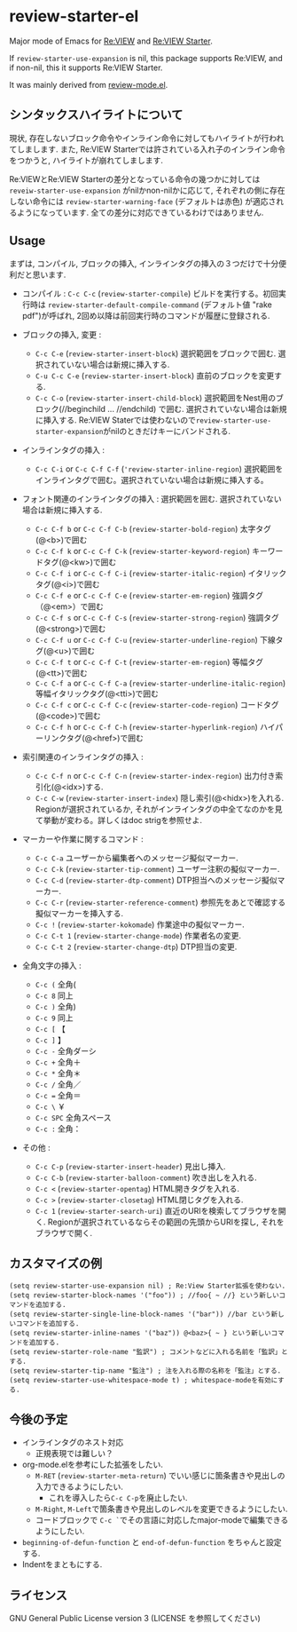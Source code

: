 # review-starter-el
Major mode of Emacs for [Re:VIEW](https://reviewml.org/ja/)
and [Re:VIEW Starter](https://kauplan.org/reviewstarter/).

If `review-starter-use-expansion` is nil, this package supports Re:VIEW,
and if non-nil, this it supports Re:VIEW Starter.

It was mainly derived from [review-mode.el](https://github.com/kmuto/review-el/).

## シンタックスハイライトについて
現状, 存在しないブロック命令やインライン命令に対してもハイライトが行われてしまします.
また, Re:VIEW Starterでは許されている入れ子のインライン命令をつかうと,
ハイライトが崩れてしまします.

Re:VIEWとRe:VIEW Starterの差分となっている命令の幾つかに対しては
`reveiw-starter-use-expansion` がnilかnon-nilかに応じて,
それぞれの側に存在しない命令には
`review-starter-warning-face` (デフォルトは赤色)
が適応されるようになっています.  全ての差分に対応できているわけではありません.

## Usage
まずは, コンパイル, ブロックの挿入, インラインタグの挿入の３つだけで十分便利だと思います.

- コンパイル : `C-c C-c` (`review-starter-compile`) ビルドを実行する。初回実行時は
`review-starter-default-compile-command` (デフォルト値 "rake pdf")が呼ばれ,
2回め以降は前回実行時のコマンドが履歴に登録される.

- ブロックの挿入, 変更 :
  - `C-c C-e` (`review-starter-insert-block`) 選択範囲をブロックで囲む.  選択されていない場合は新規に挿入する.
  - `C-u C-c C-e` (`review-starter-insert-block`) 直前のブロックを変更する.
  - `C-c C-o` (`review-starter-insert-child-block`) 選択範囲をNest用のブロック(//beginchild ... //endchild) で囲む.  選択されていない場合は新規に挿入する.   Re:VIEW Staterでは使わないので`review-starter-use-starter-expansion`がnilのときだけキーにバンドされる.

- インラインタグの挿入 :
  - `C-c C-i` or `C-c C-f C-f` (`'review-starter-inline-region`) 選択範囲をインラインタグで囲む。選択されていない場合は新規に挿入する。

- フォント関連のインラインタグの挿入 : 選択範囲を囲む. 選択されていない場合は新規に挿入する.
  - `C-c C-f b` or `C-c C-f C-b` (`review-starter-bold-region`) 太字タグ(@\<b\>)で囲む
  - `C-c C-f k` or `C-c C-f C-k` (`review-starter-keyword-region`) キーワードタグ(@\<kw\>)で囲む
  - `C-c C-f i` or `C-c C-f C-i` (`review-starter-italic-region`) イタリックタグ(@\<i\>)で囲む
  - `C-c C-f e` or `C-c C-f C-e` (`review-starter-em-region`) 強調タグ（@\<em\>）で囲む
  - `C-c C-f s` or `C-c C-f C-s` (`review-starter-strong-region`) 強調タグ(@\<strong\>)で囲む
  - `C-c C-f u` or `C-c C-f C-u` (`review-starter-underline-region`) 下線タグ(@\<u\>)で囲む
  - `C-c C-f t` or `C-c C-f C-t` (`review-starter-em-region`) 等幅タグ(@\<tt\>)で囲む
  - `C-c C-f a` or `C-c C-f C-a` (`review-starter-underline-italic-region`) 等幅イタリックタグ(@\<tti\>)で囲む
  - `C-c C-f c` or `C-c C-f C-c` (`review-starter-code-region`) コードタグ(@\<code\>)で囲む
  - `C-c C-f h` or `C-c C-f C-h` (`review-starter-hyperlink-region`) ハイパーリンクタグ(@\<href\>)で囲む

- 索引関連のインラインタグの挿入 :
   - `C-c C-f n` or `C-c C-f C-n` (`review-starter-index-region`) 出力付き索引化(@\<idx\>)する.
   - `C-c C-w` (`review-starter-insert-index`) 隠し索引(@\<hidx\>)を入れる.  Regionが選択されているか, それがインラインタグの中全てなのかを見て挙動が変わる。詳しくはdoc strigを参照せよ.

- マーカーや作業に関するコマンド :
  - `C-c C-a` ユーザーから編集者へのメッセージ擬似マーカー.
  - `C-c C-k` (`review-starter-tip-comment`) ユーザー注釈の擬似マーカー.
  - `C-c C-d` (`review-starter-dtp-comment`) DTP担当へのメッセージ擬似マーカー.
  - `C-c C-r` (`review-starter-reference-comment`) 参照先をあとで確認する擬似マーカーを挿入する.
  - `C-c !`   (`review-starter-kokomade`) 作業途中の擬似マーカー.
  - `C-c C-t 1` (`review-starter-change-mode`) 作業者名の変更.
  - `C-c C-t 2` (`review-starter-change-dtp`) DTP担当の変更.

- 全角文字の挿入 :
  - `C-c (`   全角(
  - `C-c 8`   同上
  - `C-c )`   全角)
  - `C-c 9`   同上
  - `C-c [`   【
  - `C-c ]`    】
  - `C-c -`    全角ダーシ
  - `C-c +`    全角＋
  - `C-c *`    全角＊
  - `C-c /`    全角／
  - `C-c =`    全角＝
  - `C-c \`    ￥
  - `C-c SPC`  全角スペース
  - `C-c :`    全角：

- その他 :
  - `C-c C-p` (`review-starter-insert-header`) 見出し挿入.
  - `C-c C-b` (`review-starter-balloon-comment`) 吹き出しを入れる.
  - `C-c <` (`review-starter-opentag`) HTML開きタグを入れる.
  - `C-c >` (`review-starter-closetag`) HTML閉じタグを入れる.
  - `C-c 1` (`review-starter-search-uri`) 直近のURIを検索してブラウザを開く.  Regionが選択されているならその範囲の先頭からURIを探し, それをブラウザで開く.


## カスタマイズの例
```
(setq review-starter-use-expansion nil) ; Re:View Starter拡張を使わない.
(setq review-starter-block-names '("foo")) ; //foo{ ~ //} という新しいコマンドを追加する.
(setq review-starter-single-line-block-names '("bar")) //bar という新しいコマンドを追加する.
(setq review-starter-inline-names '("baz")) @<baz>{ ~ } という新しいコマンドを追加する.
(setq review-starter-role-name "監訳") ; コメントなどに入れる名前を「監訳」とする.
(setq review-starter-tip-name "監注") ; 注を入れる際の名称を「監注」とする.
(setq review-starter-use-whitespace-mode t) ; whitespace-modeを有効にする.
```

## 今後の予定
- インラインタグのネスト対応
  - 正規表現では難しい？
- org-mode.elを参考にした拡張をしたい.
  - `M-RET` (`review-starter-meta-return`) でいい感じに箇条書きや見出しの入力できるようにしたい.
    - これを導入したら`C-c C-p`を廃止したい.
  - `M-Right`, `M-Left`で箇条書きや見出しのレベルを変更できるようにしたい.
  - コードブロックで `` C-c ` ``でその言語に対応したmajor-modeで編集できるようにしたい.
- `beginning-of-defun-function` と `end-of-defun-function` をちゃんと設定する.
- Indentをまともにする.

## ライセンス
GNU General Public License version 3 (LICENSE を参照してください)
